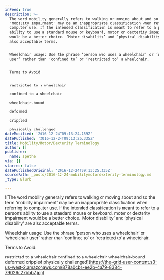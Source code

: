 ```yaml
---
inFeed: true
description: >-
  The word mobility generally refers to walking or moving about and so the term
  ‘mobility impairment’ may be an inappropriate classification when referring to
  computer use. If the intended classification is meant to refer to a person’s
  ability to use a standard mouse or keyboard, motor or dexterity impairment
  would be a better choice. ‘Motor disability’ and ‘physical disability’ are
  also acceptable terms.


  Wheelchair usage: Use the phrase ‘person who uses a wheelchair’ or ‘wheelchair
  user’ rather than ‘confined to’ or ‘restricted to’ a wheelchair.


  Terms to Avoid:


  restricted to a wheelchair

  confined to a wheelchair

  wheelchair-bound

  deformed

  crippled

  physically challenged
dateModified: '2016-12-24T09:13:24.459Z'
datePublished: '2016-12-24T09:13:25.335Z'
title: Mobility/Motor/Dexterity Terminology
author: []
publisher:
  name: spethe
via: {}
starred: false
datePublishedOriginal: '2016-12-24T09:13:25.335Z'
sourcePath: _posts/2016-12-24-mobilitymotordexterity-terminology.md
_type: Blurb

---
```

![The word mobility generally refers to walking or moving about and so the term ‘mobility impairment’ may be an inappropriate classification when referring to computer use. If the intended classification is meant to refer to a person’s ability to use a standard mouse or keyboard, motor or dexterity impairment would be a better choice. ‘Motor disability’ and ‘physical disability’ are also acceptable terms.

Wheelchair usage: Use the phrase ‘person who uses a wheelchair’ or ‘wheelchair user’ rather than ‘confined to’ or ‘restricted to’ a wheelchair.

Terms to Avoid:

restricted to a wheelchair
confined to a wheelchair
wheelchair-bound
deformed
crippled
physically challenged](https://the-grid-user-content.s3-us-west-2.amazonaws.com/878a0cba-ee2b-4a79-8384-79026d27bbb7.jpg)